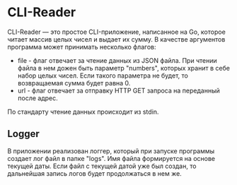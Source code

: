 # CLI-Reader
CLI-Reader — это простое CLI-приложение, написанное на Go, которое читает массив целых чисел и выдает их сумму. В качестве аргументов программа может принимать несколько флагов:
- file - флаг отвечает за чтение данных из JSON файла. При чтении файла в нем дожен быть параметр "numbers", которых хранит в себе набор целых чисел. Если такого параметра не будет, то возвращаемая сумма будет равна 0.
- url - флаг отвечает за отправку HTTP GET запроса на переданный после адрес.

По стандарту чтение данных происходит из stdin.

## Logger
В приложении реализован логгер, который при запуске программы создает лог файл в папке "logs". Имя файла формируется на основе текущей даты. Если файл с текущей датой уже был создан, то дальнейшая запись логов будет продолжаться в нем же.
